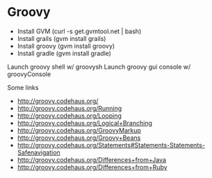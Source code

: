 Groovy
=====

* Install GVM (curl -s get.gvmtool.net | bash)
* Install grails (gvm install grails)
* Install groovy (gvm install groovy)
* Install gradle (gvm install gradle)

Launch groovy shell w/ groovysh
Launch groovy gui console w/ groovyConsole

Some links
* http://groovy.codehaus.org/
* http://groovy.codehaus.org/Running
* http://groovy.codehaus.org/Looping
* http://groovy.codehaus.org/Logical+Branching
* http://groovy.codehaus.org/GroovyMarkup
* http://groovy.codehaus.org/Groovy+Beans
* http://groovy.codehaus.org/Statements#Statements-Statements-Safenavigation
* http://groovy.codehaus.org/Differences+from+Java
* http://groovy.codehaus.org/Differences+from+Ruby